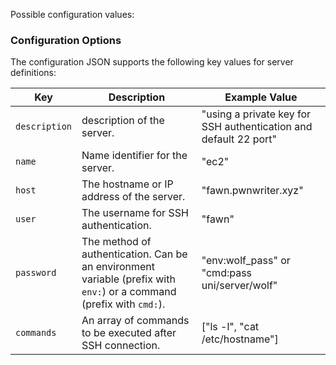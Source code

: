 Possible configuration values:



### Configuration Options

The configuration JSON supports the following key values for server definitions:

| Key         | Description                                                 | Example Value                  |
|-------------|-------------------------------------------------------------|--------------------------------|
| `description` | description of the server.                        | "using a private key for SSH authentication and default 22 port" |
| `name`      | Name identifier for the server.                   | "ec2"                          |
| `host`      | The hostname or IP address of the server.                  | "fawn.pwnwriter.xyz"          |
| `user`      | The username for SSH authentication.                        | "fawn"                        |
| `password`  | The method of authentication. Can be an environment variable (prefix with `env:`) or a command (prefix with `cmd:`). | "env:wolf_pass" or "cmd:pass uni/server/wolf" |
| `commands`  | An array of commands to be executed after SSH connection.   | ["ls -l", "cat /etc/hostname"] |
